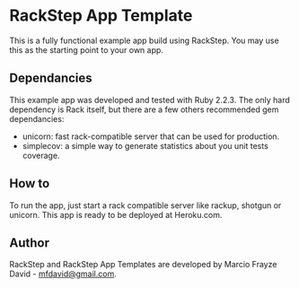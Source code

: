 # RackStep App Template

This is a fully functional example app build using RackStep. You may use this
as the starting point to your own app.


## Dependancies

This example app was developed and tested with Ruby 2.2.3. The only hard
dependency is Rack itself, but there are a few others recommended gem
dependancies:
- unicorn: fast rack-compatible server that can be used for production.
- simplecov: a simple way to generate statistics about you unit tests coverage.


## How to

To run the app, just start a rack compatible server like rackup, shotgun or
unicorn. This app is ready to be deployed at Heroku.com.


## Author

RackStep and RackStep App Templates are developed by Marcio Frayze David - 
mfdavid@gmail.com.
